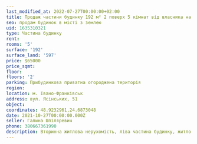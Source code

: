 ```yaml
---
last_modified_at: 2022-07-27T00:00:00+02:00
title: Продаж частини будинку 192 м² 2 поверх 5 кімнат від власника на Ясінських
seo: продам будинок в місті з землею
uid: 1635310321
type: Частина будинку
rent:
rooms: '5'
surface: '192'
surface_land: '597'
price: $65000
price_sqmt:
floor:
floors: '2'
parking: Прибудинкова приватна огороджена територія
region:
location: м. Івано-Франківськ
address: вул. Ясінських, 51
object:
coordinates: 48.9232961,24.6873048
date: 2021-10-27T00:00:00.000Z
seller: Галина Шпіляревич
phone: 380667361990
description: Вторинна житлова нерухомість, ліва частина будинку, житло придатне для проживання, наявні всі комуінкації
---
```

